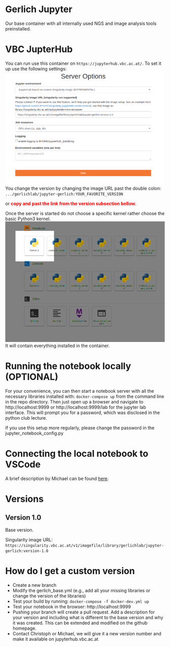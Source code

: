# Gerlich Jupyter
Our base container with all internally used NGS and image analysis tools preinstalled.

# VBC JupterHub

You can run use this container on ```https://jupyterhub.vbc.ac.at/```.
To set it up use the following settings:
![Jupyterhub Settings](images/settings.png)
You change the version by changing the image URL past the double colon:
`.../gerlichlab/jupyter-gerlich:YOUR_FAVORITE_VERSION`

or <span style="color:red">**copy and past the link from the version subsection bellow.**<span>

Once the server is started do not choose a specific kernel rather choose the basic Python3 kernel.
![Python Kernel](images/kernel.png)
It will contain everything installed in the container.

# Running the notebook locally (OPTIONAL)
For your convenience, you can then start a notebook server with all the necessary libraries installed with:
```docker-compose up``` from the command line in the repo directory.
Then just open up a browser and navigate to http://localhost:9999 or http://localhost:9999/lab for the jupyter lab interface. 
This will prompt you for a password, which was disclosed in the python club lecture.

If you use this setup more regularly, please change the password in the jupyter_notebook_config.py

# Connecting the local notebook to VSCode 
A brief description by Michael can be found [here](https://github.com/gerlichlab/python_club_seq_formats_I).

# Versions
## Version 1.0
Base version.

Singularity image URL: `https://singularity.vbc.ac.at/v1/imagefile/library/gerlichlab/jupyter-gerlich:version-1.0`
# How do I get a custom version
 
- Create a new branch
- Modify the gerlich_base.yml (e.g., add all your missing libraries or change the version of the libraries)
- Test your build by running: `docker-compose -f docker-dev.yml up`
- Test your notebook in the browser: http://localhost:9999
- Pushing your branch will create a pull request. Add a description for your version and including what is different to the base version and why it was created. This can be extended and modified on the github homepage.
- Contact Christoph or Michael, we will give it a new version number and make it available on jupyterhub.vbc.ac.at
